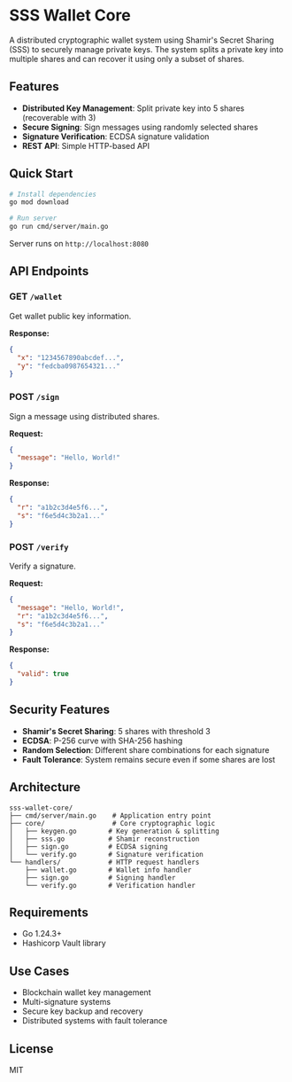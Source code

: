 # SSS Wallet Core

A distributed cryptographic wallet system using Shamir's Secret Sharing (SSS) to securely manage private keys. The system splits a private key into multiple shares and can recover it using only a subset of shares.

## Features

- **Distributed Key Management**: Split private key into 5 shares (recoverable with 3)
- **Secure Signing**: Sign messages using randomly selected shares
- **Signature Verification**: ECDSA signature validation
- **REST API**: Simple HTTP-based API

## Quick Start

```bash
# Install dependencies
go mod download

# Run server
go run cmd/server/main.go
```

Server runs on `http://localhost:8080`

## API Endpoints

### GET `/wallet`
Get wallet public key information.

**Response:**
```json
{
  "x": "1234567890abcdef...",
  "y": "fedcba0987654321..."
}
```

### POST `/sign`
Sign a message using distributed shares.

**Request:**
```json
{
  "message": "Hello, World!"
}
```

**Response:**
```json
{
  "r": "a1b2c3d4e5f6...",
  "s": "f6e5d4c3b2a1..."
}
```

### POST `/verify`
Verify a signature.

**Request:**
```json
{
  "message": "Hello, World!",
  "r": "a1b2c3d4e5f6...",
  "s": "f6e5d4c3b2a1..."
}
```

**Response:**
```json
{
  "valid": true
}
```

## Security Features

- **Shamir's Secret Sharing**: 5 shares with threshold 3
- **ECDSA**: P-256 curve with SHA-256 hashing
- **Random Selection**: Different share combinations for each signature
- **Fault Tolerance**: System remains secure even if some shares are lost

## Architecture

```
sss-wallet-core/
├── cmd/server/main.go    # Application entry point
├── core/                 # Core cryptographic logic
│   ├── keygen.go        # Key generation & splitting
│   ├── sss.go           # Shamir reconstruction
│   ├── sign.go          # ECDSA signing
│   └── verify.go        # Signature verification
└── handlers/            # HTTP request handlers
    ├── wallet.go        # Wallet info handler
    ├── sign.go          # Signing handler
    └── verify.go        # Verification handler
```

## Requirements

- Go 1.24.3+
- Hashicorp Vault library

## Use Cases

- Blockchain wallet key management
- Multi-signature systems
- Secure key backup and recovery
- Distributed systems with fault tolerance

## License

MIT 